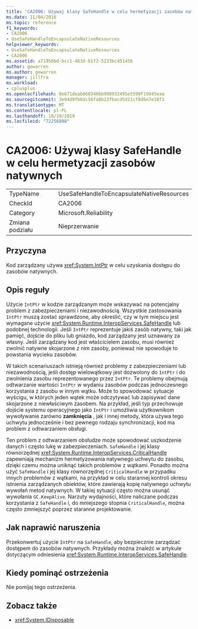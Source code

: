 ```yaml
---
title: 'CA2006: Używaj klasy SafeHandle w celu hermetyzacji zasobów natywnych'
ms.date: 11/04/2016
ms.topic: reference
f1_keywords:
- CA2006
- UseSafeHandleToEncapsulateNativeResources
helpviewer_keywords:
- UseSafeHandleToEncapsulateNativeResources
- CA2006
ms.assetid: a71950bd-bcc1-463d-b1f2-5233bc451456
author: gewarren
ms.author: gewarren
manager: jillfra
ms.workload:
- cplusplus
ms.openlocfilehash: 0e671deab060346bb998932495e5590f19945eaa
ms.sourcegitcommit: 3e94d9fb6dc56fa8b23fbacd5d11cf8d6e7e18f1
ms.translationtype: MT
ms.contentlocale: pl-PL
ms.lasthandoff: 10/10/2019
ms.locfileid: "72256898"
---
```

# <a name="ca2006-use-safehandle-to-encapsulate-native-resources"></a>CA2006: Używaj klasy SafeHandle w celu hermetyzacji zasobów natywnych

|||
|-|-|
|TypeName|UseSafeHandleToEncapsulateNativeResources|
|CheckId|CA2006|
|Category|Microsoft.Reliability|
|Zmiana podziału|Nieprzerwanie|

## <a name="cause"></a>Przyczyna

Kod zarządzany używa <xref:System.IntPtr> w celu uzyskania dostępu do zasobów natywnych.

## <a name="rule-description"></a>Opis reguły

Użycie `IntPtr` w kodzie zarządzanym może wskazywać na potencjalny problem z zabezpieczeniami i niezawodnością. Wszystkie zastosowania `IntPtr` muszą zostać sprawdzone, aby określić, czy w tym miejscu jest wymagane użycie <xref:System.Runtime.InteropServices.SafeHandle> lub podobnej technologii. Jeśli `IntPtr` reprezentuje jakiś zasób natywny, taki jak pamięć, dojście do pliku lub gniazdo, kod zarządzany jest uznawany za własny. Jeśli zarządzany kod jest właścicielem zasobu, musi również zwolnić natywne skojarzone z nim zasoby, ponieważ nie spowoduje to powstania wycieku zasobów.

W takich scenariuszach istnieją również problemy z zabezpieczeniami lub niezawodnością, jeśli dostęp wielowątkowy jest dozwolony do `IntPtr` i do zwolnienia zasobu reprezentowanego przez `IntPtr`. Te problemy obejmują odtwarzanie wartości `IntPtr` w wydaniu zasobów podczas jednoczesnego korzystania z zasobu w innym wątku. Może to spowodować sytuacje wyścigu, w których jeden wątek może odczytywać lub zapisywać dane skojarzone z niewłaściwym zasobem. Na przykład, jeśli typ przechowuje dojście systemu operacyjnego jako `IntPtr` i umożliwia użytkownikom wywoływanie zarówno **zamknięcia** , jak i innej metody, która używa tego uchwytu jednocześnie i bez pewnego rodzaju synchronizacji, kod ma problem z odtwarzaniem obsługi.

Ten problem z odtwarzaniem obsłudze może spowodować uszkodzenie danych i często lukę w zabezpieczeniach. `SafeHandle` i jej klasy równorzędnej <xref:System.Runtime.InteropServices.CriticalHandle> zapewniają mechanizm hermetyzowania natywnego uchwytu do zasobu, dzięki czemu można uniknąć takich problemów z wątkami. Ponadto można użyć `SafeHandle` i jej klasy równorzędnej `CriticalHandle` w przypadku innych problemów z wątkami, na przykład w celu starannej kontroli okresu istnienia zarządzanych obiektów, które zawierają kopię natywnego uchwytu wywołań metod natywnych. W takiej sytuacji często można usunąć wywołania `GC.KeepAlive`. Narzuty wydajności, które naliczane podczas korzystania z `SafeHandle` i, do mniejszego stopnia `CriticalHandle`, można często zmniejszyć poprzez staranne projektowanie.

## <a name="how-to-fix-violations"></a>Jak naprawić naruszenia

Przekonwertuj użycie `IntPtr` na `SafeHandle`, aby bezpiecznie zarządzać dostępem do zasobów natywnych. Przykłady można znaleźć w artykule dotyczącym odniesienia <xref:System.Runtime.InteropServices.SafeHandle>.

## <a name="when-to-suppress-warnings"></a>Kiedy pominąć ostrzeżenia

Nie pomijaj tego ostrzeżenia.

## <a name="see-also"></a>Zobacz także

- <xref:System.IDisposable>